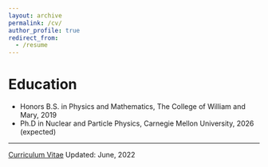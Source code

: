 ```yaml
---
layout: archive
permalink: /cv/
author_profile: true
redirect_from:
  - /resume
---
```



Education
======
* Honors B.S. in Physics and Mathematics, The College of William and Mary, 2019
* Ph.D in Nuclear and Particle Physics, Carnegie Mellon University, 2026 (expected)

_________________
[Curriculum Vitae](http://zabaldwin.github.io/files/Gradschool_CV-3.pdf)
Updated: June, 2022


